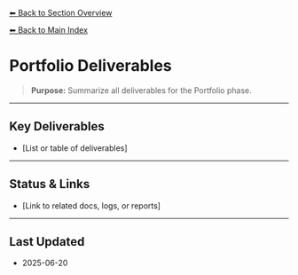 [⬅ Back to Section Overview](README.md)

[⬅ Back to Main Index](../../../INDEX.md#portfolio)

# Portfolio Deliverables

> **Purpose:** Summarize all deliverables for the Portfolio phase.

---

## Key Deliverables

- [List or table of deliverables]

---

## Status & Links

- [Link to related docs, logs, or reports]

---

## Last Updated

- 2025-06-20